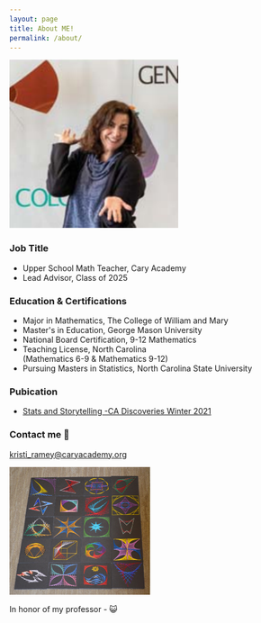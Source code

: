 ```yaml
---
layout: page
title: About ME! 
permalink: /about/
---
```


![ArtProject](/images/soloprojectresize.png) 

### Job Title

* Upper School Math Teacher, Cary Academy
* Lead Advisor, Class of 2025

### Education & Certifications

* Major in Mathematics, The College of William and Mary
* Master's in Education, George Mason University
* National Board Certification, 9-12 Mathematics
* Teaching License, North Carolina <br>
     (Mathematics 6-9 & Mathematics 9-12) 
* Pursuing Masters in Statistics, North Carolina State University

### Pubication
 
* [Stats and Storytelling -CA Discoveries Winter 2021](https://www.caryacademy.org/ca-experience/publications/)

### Contact me 👋

[kristi_ramey@caryacademy.org](mailto:kristi_ramey@caryacademy.org)

![ArtProject1](/images/artprojectresized.png)

In honor of my professor - :smiley_cat:
